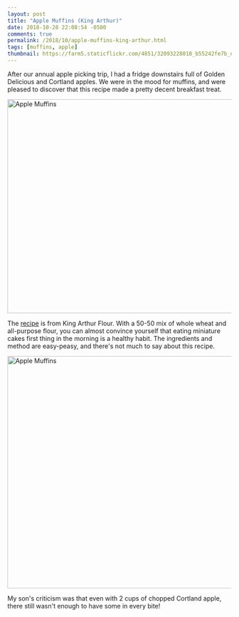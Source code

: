 ```yaml
---
layout: post
title: "Apple Muffins (King Arthur)"
date: 2018-10-28 22:08:54 -0500
comments: true
permalink: /2018/10/apple-muffins-king-arthur.html
tags: [muffins, apple]
thumbnail: https://farm5.staticflickr.com/4851/32093228018_b55242fe7b_q.jpg
---
```


After our annual apple picking trip, I had a fridge downstairs full
of Golden Delicious and Cortland apples. We were in the mood for muffins,
and were pleased to discover that this recipe made a pretty decent
breakfast treat.

<a data-flickr-embed="true"  href="https://www.flickr.com/photos/gnuf/32093227268/in/photostream/" title="Apple Muffins"><img src="https://farm5.staticflickr.com/4908/32093227268_3194f0bbbe_z.jpg" width="640" height="480" alt="Apple Muffins"></a><script async src="//embedr.flickr.com/assets/client-code.js" charset="utf-8"></script>

The
[recipe](https://www.kingarthurflour.com/recipes/apple-muffins-recipe) is
from King Arthur Flour. With a 50-50 mix of whole wheat and
all-purpose flour, you can almost convince yourself that eating
miniature cakes first thing in the morning is a healthy habit. The 
ingredients and method are easy-peasy, and there's not much to say about this
recipe.

<a data-flickr-embed="true"  href="https://www.flickr.com/photos/gnuf/32093228018/in/dateposted/" title="Apple Muffins"><img src="https://farm5.staticflickr.com/4851/32093228018_25f17477a8_z.jpg" width="640" height="521" alt="Apple Muffins"></a><script async src="//embedr.flickr.com/assets/client-code.js" charset="utf-8"></script>

My son's criticism was that even with 2 cups of chopped Cortland
apple, there still wasn't enough to have some in every bite!
